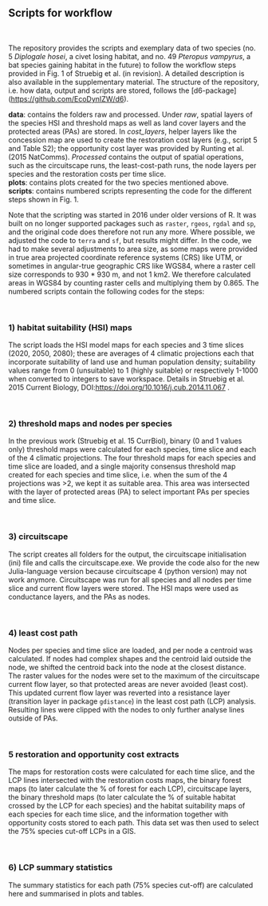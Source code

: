 ## Scripts for workflow

<br>

The repository provides the scripts and exemplary data of two species (no. 5 *Diplogale hosei*, a civet losing habitat, and no. 49 *Pteropus vampyrus*, a bat species gaining habitat in the future) to follow the workflow steps provided in Fig. 1 of Struebig et al. (in revision). A detailed description is also available in the supplementary material. The structure of the repository, i.e. how data, output and scripts are stored, follows the [d6-package] (https://github.com/EcoDynIZW/d6). 
<br>

**data**: contains the folders raw and processed. Under *raw*, spatial layers of the species HSI and threshold maps as well as land cover layers and the protected areas (PAs) are stored. In *cost_layers*, helper layers like the concession map are used to create the restoration cost layers (e.g., script 5 and Table S2); the opportunity cost layer was provided by Runting et al. (2015 NatComms). *Processed* contains the output of spatial operations, such as the circuitscape runs, the least-cost-path runs, the node layers per species and the restoration costs per time slice.
<br>
**plots**: contains plots created for the two species mentioned above.
<br>
**scripts**: contains numbered scripts representing the code for the different steps shown in Fig. 1.
<br>

Note that the scripting was started in 2016 under older versions of R. It was built on no longer supported packages such as `raster`, `rgeos`, `rgdal` and `sp`, and the original code does therefore not run any more. Where possible, we adjusted the code to `terra` and `sf`, but results might differ. In the code, we had to make several adjustments to area size, as some maps were provided in true area projected coordinate reference systems (CRS) like UTM, or sometimes in angular-true geographic CRS like WGS84, where a raster cell size corresponds to 930 * 930 m, and not 1 km2. We therefore calculated areas in WGS84 by counting raster cells and multiplying them by 0.865.
The numbered scripts contain the following codes for the steps:

<br>

### 1) habitat suitability (HSI) maps
The script loads the HSI model maps for each species and 3 time slices (2020, 2050, 2080); these are averages of 4 climatic projections each that incorporate suitability of land use and human population density; suitability values range from 0 (unsuitable) to 1 (highly suitable) or respectively 1-1000 when converted to integers to save workspace. Details in Struebig et al. 2015 Current Biology, DOI:https://doi.org/10.1016/j.cub.2014.11.067 .

<br>

### 2) threshold maps and nodes per species
In the previous work (Struebig et al. 15 CurrBiol), binary (0 and 1 values only) threshold maps were calculated for each species, time slice and each of the 4 climatic projections. The four threshold maps for each species and time slice are loaded, and a single majority consensus threshold map created for each species and time slice, i.e. when the sum of the 4 projections was >2, we kept it as suitable area. This area was intersected with the layer of protected areas (PA) to select important PAs per species and time slice.

<br>

### 3) circuitscape
The script creates all folders for the output, the circuitscape initialisation (ini) file and calls the circuitscape.exe. We provide the code also for the new Julia-language version because circuitscape 4 (python version) may not work anymore. Circuitscape was run for all species and all nodes per time slice and current flow layers were stored. The HSI maps were used as conductance layers, and the PAs as nodes.

<br>

### 4) least cost path
Nodes per species and time slice are loaded, and per node a centroid was calculated. If nodes had complex shapes and the centroid laid outside the node, we shifted the centroid back into the node at the closest distance. The raster values for the nodes were set to the maximum of the circuitscape current flow layer, so that protected areas are never avoided (least cost). This updated current flow layer was reverted into a resistance layer (transition layer in package `gdistance`) in the least cost path (LCP) analysis. Resulting lines were clipped with the nodes to only further analyse lines outside of PAs. 

<br>

### 5 restoration and opportunity cost extracts
The maps for restoration costs were calculated for each time slice, and the LCP lines intersected with the restoration costs maps, the binary forest maps (to later calculate the % of forest for each LCP), circuitscape layers, the binary threshold maps (to later calculate the % of suitable habitat crossed by the LCP for each species) and the habitat suitability maps of each species for each time slice, and the information together with opportunity costs stored to each path. This data set was then used to select the 75% species cut-off LCPs in a GIS.

<br>

### 6) LCP summary statistics
The summary statistics for each path (75% species cut-off) are calculated here and summarised in plots and tables.

